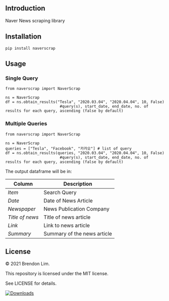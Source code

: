 ## Introduction
Naver News scraping library


## Installation 
```
pip install naverscrap
```

## Usage

### Single Query
```
from naverscrap import NaverScrap

ns = NaverScrap
df = ns.obtain_results("Tesla", "2020.03.04", "2020.04.04", 10, False) 
                        #query(s), start_date, end_date, no. of results for each query, ascending (false by default)
```

### Multiple Queries
```
from naverscrap import NaverScrap

ns = NaverScrap
queries = ["Tesla", "Facebook", "카카오"] # list of query
df = ns.obtain_results(queries, "2020.03.04", "2020.04.04", 10, False) 
                        #query(s), start_date, end_date, no. of results for each query, ascending (false by default)
```

The output dataframe will be in:

Column | Description
------------ | -------------
_Item_ | Search Query
_Date_ | Date of News Article
_Newspaper_ | News Publication Company
_Title of news_ | Title of news article
_Link_ | Link to news article
_Summary_ | Summary of the news article


## License
© 2021 Brendon Lim.

This repository is licensed under the MIT license.

See LICENSE for details.

[![Downloads](https://static.pepy.tech/personalized-badge/naverscrap?period=total&units=international_system&left_color=grey&right_color=blue&left_text=Total%20Downloads)](https://pepy.tech/project/naverscrap)
